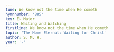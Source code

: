 ```yaml
---
tune: We know not the time when He cometh
hymnnumber: '885'
key: E♭ Major
title: Waiting and Watching
firstline: We know not the time when He cometh
topic: 'The Home Eternal: Waiting for Christ'
author: S. M. H.
year: '-'
---
```


